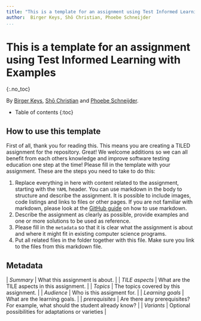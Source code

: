 ```yaml
---
title: "This is a template for an assignment using Test Informed Learning with Examples"
author:  Birger Keys, Shō Christian, Phoebe Schneijder
...
```


# This is a template for an assignment using Test Informed Learning with Examples
{:.no_toc} 
 
By [Birger Keys](https://birgerkeys.com), [Shō Christian](https://orcid.org/0000-0000-0000-0000) and [Phoebe Schneijder](mailto:Phoebe.Schneijder@some-university.edu).

- Table of contents
{:toc}

## How to use this template

First of all, thank you for reading this. This means you are creating a TILED assignment for the repository. Great! We welcome additions so we can all benefit from each others knowledge and improve software testing education one step at the time! Please fill in the template with your assignment. These are the steps you need to take to do this:

1. Replace everything in here with content related to the assignment, starting with the `YAML` header. You can use markdown in the body to structure and describe the assignment. It is possible to include images, code listings and links to files or other pages. If you are not familiar with markdown, please look at the [GitHub guide](https://guides.github.com/features/mastering-markdown/) on how to use markdown.
2. Describe the assignment as clearly as possible, provide examples and one or more solutions to be used as reference.
3. Please fill in the `metadata` so that it is clear what the assignment is about and where it might fit in existing computer science programs.
4. Put all related files in the folder together with this file. Make sure you link to the files from this markdown file.

## Metadata

| *Summary*         | What this assignment is about. |
| *TILE aspects*    | What are the TILE aspects in this assignment. |
| *Topics*          | The topics covered by this assignment. |
| *Audience*        | Who is this assigment for. |
| *Learning goals*  | What are the learning goals. |
| *prerequisites*   | Are there any prerequisites? For example, what should the student already know? |
| *Variants*        | Optional possibilities for adaptations or varieties |